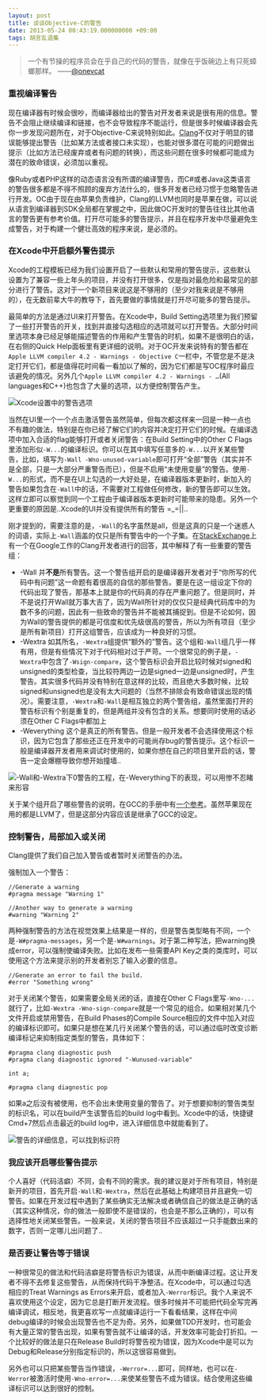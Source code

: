 ```yaml
---
layout: post
title: 谈谈Objective-C的警告
date: 2013-05-24 00:43:19.000000000 +09:00
tags: 胡言乱语集
---
```

> 一个有节操的程序员会在乎自己的代码的警告，就像在乎饭碗边上有只死蟑螂那样。
——[@onevcat](http://weibo.com/onevcat)

### 重视编译警告

现在编译器有时候会很吵，而编译器给出的警告对开发者来说是很有用的信息。警告不会阻止继续编译和链接，也不会导致程序不能运行，但是很多时候编译器会先你一步发现问题所在，对于Objective-C来说特别如此。[Clang](http://clang.llvm.org/)不仅对于明显的错误能够提出警告（比如某方法或者接口未实现），也能对很多潜在可能的问题做出提示（比如方法已经废弃或者有问题的转换），而这些问题在很多时候都可能成为潜在的致命错误，必须加以重视。

像Ruby或者PHP这样的动态语言没有所谓的编译警告，而C#或者Java这类语言的警告很多都是不得不照顾的废弃方法什么的，很多开发者已经习惯于忽略警告进行开发。OC由于现在由苹果负责维护，Clang的LLVM也同时是苹果在做，可以说从语言到编译器到SDK全局都在掌握之中，因此做OC开发时的警告往往比其他语言的警告更有参考价值。打开尽可能多的警告提示，并且在程序开发中尽量避免生成警告，对于构建一个健壮高效的程序来说，是必须的。

### 在Xcode中开启额外警告提示
Xcode的工程模板已经为我们设置开启了一些默认和常用的警告提示，这些默认设置为了兼容一些上年头的项目，并没有打开很多，仅是指对最危险和最常见的部分进行了警告。这对于一个新项目来说这是不够用的（至少对我来说是不够用的），在无数前辈大牛的教导下，首先要做的事情就是打开尽可能多的警告提示。

最简单的方法是通过UI来打开警告。在Xcode中，Build Setting选项里为我们预留了一些打开警告的开关，找到并直接勾选相应的选项就可以打开警告。大部分时间里选项本身已经足够能描述警告的作用和产生警告的时机，如果不是很明白的话，在右侧的Quick Help面板里有更详细的说明。对于OC开发来说特有的警告都在`Apple LLVM compiler 4.2 - Warnings - Objective C`一栏中，不管您是不是决定打开它们，都是值得花时间看一看加以了解的，因为它们都是写OC程序时最应该避免的情况。另外几个`Apple LLVM compiler 4.2 - Warnings - …`(All languages和C++)也包含了大量的选项，以方便控制警告产生。

![Xcode设置中的警告选项](/assets/images/2013/xcode-warning.png)

当然在UI里一个一个点击激活警告虽然简单，但每次都这样来一回是一种一点也不有趣的做法，特别是在你已经了解它们的内容并决定打开它们的时候。在编译选项中加入合适的flag能够打开或者关闭警告：在Build Setting中的Other C Flags里添加形似`-W...`的编译标识。你可以在其中填写任意多的`-W...`以开关某些警告，比如，填写为`-Wall -Wno-unused-variable`即可打开“全部”警告（其实并不是全部，只是一大部分严重警告而已），但是不启用“未使用变量”的警告。使用`-W...`的形式，而不是在UI上勾选的一大好处是，在编译器版本更新时，新加入的警告如果包含在`-Wall`中的话，不需要对工程做任何修改，新的警告即可以生效。这样立即可以察觉到同一个工程由于编译器版本更新时可能带来的隐患。另外一个更重要的原因是..Xcode的UI并没有提供所有的警告 =_=||..

刚才提到的，需要注意的是，`-Wall`的名字虽然是all，但是这真的只是一个迷惑人的词语，实际上`-Wall`涵盖的仅只是所有警告中的一个子集。在[StackExchange](http://programmers.stackexchange.com/questions/122608/clang-warning-flags-for-objective-c-development/124574#124574)上有一个在Google工作的Clang开发者进行的回答，其中解释了有一些重要的警告组：

* -Wall 并**不是**所有警告。这一个警告组开启的是编译器开发者对于“你所写的代码中有问题”这一命题有着很高的自信的那些警告。要是在这一组设定下你的代码出现了警告，那基本上就是你的代码真的存在严重问题了。但是同时，并不是说打开Wall就万事大吉了，因为Wall所针对的仅仅只是经典代码库中的为数不多的问题，因此有一些致命的警告并不能被其捕捉到。但是不论如何，因为Wall的警告提供的都是可信度和优先级很高的警告，所以为所有项目（至少是所有新项目）打开这组警告，应该成为一种良好的习惯。
* -Wextra 如其所名，`-Wextra`组提供“额外的”警告。这个组和`-Wall`组几乎一样有用，但是有些情况下对于代码相对过于严苛。一个很常见的例子是，`-Wextra`中包含了`-Wsign-compare`，这个警告标识会开启比较时候对signed和unsigned的类型检查，当比较符两边一边是signed一边是unsigned时，产生警告。其实很多代码并没有特别在意这样的比较，而且绝大多数时候，比较signed和unsigned也是没有太大问题的（当然不排除会有致命错误出现的情况）。需要注意，`-Wextra`和`-Wall`是相互独立的两个警告组，虽然里面打开的警告标识有个别是重复的，但是两组并没有包含的关系。想要同时使用的话必须在Other C Flags中都加上
* -Weverything 这个是真正的所有警告。但是一般开发者不会选择使用这个标识，因为它包含了那些还正在开发中的可能尚存bug的警告提示。这个标识一般是编译器开发者用来调试时使用的，如果你想在自己的项目里开启的话，警告一定会爆棚导致你想开始撞墙..

![-Wall和-Wextra下0警告的工程，在-Weverything下的表现，可以用惨不忍睹来形容](/assets/images/2013/weverything.png)

关于某个组开启了哪些警告的说明，在GCC的手册中有[一个参考](http://gcc.gnu.org/onlinedocs/gcc/Warning-Options.html)。虽然苹果现在用的都是LLVM了，但是这部分内容应该是继承了GCC的设定。

### 控制警告，局部加入或关闭
Clang提供了我们自己加入警告或者暂时关闭警告的办法。

强制加入一个警告：

```objc
//Generate a warning
#pragma message "Warning 1"

//Another way to generate a warning
#warning "Warning 2"
```

两种强制警告的方法在视觉效果上结果是一样的，但是警告类型略有不同，一个是`-W#pragma-messages`，另一个是`-W#warnings`。对于第二种写法，把warning换成error，可以强制使编译失败。比如在发布一些需要API Key之类的类库时，可以使用这个方法来提示别的开发者别忘了输入必要的信息。

```objc
//Generate an error to fail the build.
#error "Something wrong"
```

对于关闭某个警告，如果需要全局关闭的话，直接在Other C Flags里写`-Wno-...`就行了，比如`-Wextra -Wno-sign-compare`就是一个常见的组合。如果相对某几个文件开启或禁用警告，在Build Phases的Compile Source相应的文件中加入对应的编译标识即可。如果只是想在某几行关闭某个警告的话，可以通过临时改变诊断编译标记来抑制指定类型的警告，具体如下：

```objc
#pragma clang diagnostic push
#pragma clang diagnostic ignored "-Wunused-variable"

int a;

#pragma clang diagnostic pop
```

如果a之后没有被使用，也不会出未使用变量的警告了。对于想要抑制的警告类型的标识名，可以在build产生该警告后的build log中看到。Xcode中的话，快捷键Cmd+7然后点击最近的build log中，进入详细信息中就能看到了。

![警告的详细信息，可以找到标识符](/assets/images/2013/warning-detail.png)

### 我应该开启哪些警告提示

个人喜好（代码洁癖）不同，会有不同的需求。我的建议是对于所有项目，特别是新开的项目，首先开启`-Wall`和`-Wextra`，然后在此基础上构建项目并且避免一切警告。如果在开发过程中遇到了某些确实无法解决或者确信自己的做法是正确的话（其实这种情况，你的做法一般即使不是错误的，也会是不那么正确的），可以有选择性地关闭某些警告。一般来说，关闭的警告项目不应该超过一只手能数出来的数字，否则一定哪儿出问题了..

### 是否要让警告等于错误

一种很常见的做法和代码洁癖是将警告标识为错误，从而中断编译过程。这让开发者不得不去修复这些警告，从而保持代码干净整洁。在Xcode中，可以通过勾选相应的Treat Warnings as Errors来开启，或者加入`-Werror`标识。我个人来说不喜欢使用这个设定，因为它总是打断开发流程。很多时候并不可能把代码全写完再编译调试，相反地，我更喜欢写一点就编译运行一下看看结果，这样在中间debug编译的时候会出现警告也不足为奇。另外，如果做TDD开发时，也可能会有大量正常的警告出现，如果有警告就不让编译的话，开发效率可能会打折扣。一个比较好的做法是只在Release Build时将警告视为错误，因为Xcode中是可以为Debug和Release分别指定标识的，所以这很容易做到。

另外也可以只把某些警告当作错误，`-Werror=...`即可，同样地，也可以在`-Werror`被激活时使用`-Wno-error=...`来使某些警告不成为错误。结合使用这些编译标识可以达到很好的控制。
